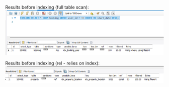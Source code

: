 Results before indexing (full table scan):
![ScreenShot](before.png)

Results before indexing (rel - relies on index):
![ScreenShot](after.png)
